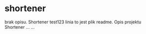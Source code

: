 # shortener
brak opisu.
Shortener
test123
linia
to jest plik readme.
Opis projektu Shortener
...
...